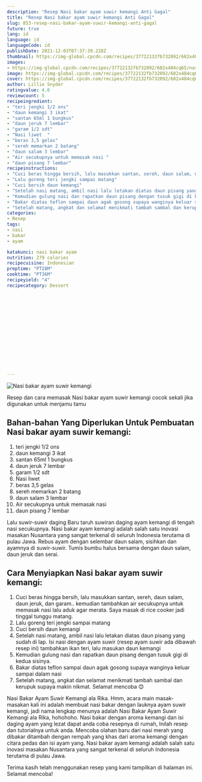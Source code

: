```yaml
---
description: "Resep Nasi bakar ayam suwir kemangi Anti Gagal"
title: "Resep Nasi bakar ayam suwir kemangi Anti Gagal"
slug: 853-resep-nasi-bakar-ayam-suwir-kemangi-anti-gagal
future: true
lang: id
language: id
languageCode: id
publishDate: 2021-12-03T07:37:39.228Z 
thumbnail: https://img-global.cpcdn.com/recipes/37722132fb732092/682x484cq65/nasi-bakar-ayam-suwir-kemangi-foto-resep-utama.webp
images:
- https://img-global.cpcdn.com/recipes/37722132fb732092/682x484cq65/nasi-bakar-ayam-suwir-kemangi-foto-resep-utama.webp
image: https://img-global.cpcdn.com/recipes/37722132fb732092/682x484cq65/nasi-bakar-ayam-suwir-kemangi-foto-resep-utama.webp
cover: https://img-global.cpcdn.com/recipes/37722132fb732092/682x484cq65/nasi-bakar-ayam-suwir-kemangi-foto-resep-utama.webp
author: Lillie Snyder
ratingvalue: 4.6
reviewcount: 5
recipeingredient:
- "teri jengki 1/2 ons"
- "daun kemangi 3 ikat"
- "santan 65ml 1 bungkus"
- "daun jeruk 7 lembar"
- "garam 1/2 sdt"
- "Nasi liwet  "
- "beras 3,5 gelas"
- "sereh memarkan 2 batang"
- "daun salam 3 lembar"
- "Air secukupnya untuk memasak nasi "
- "daun pisang 7 lembar"
recipeinstructions:
- "Cuci beras hingga bersih, lalu masukkan santan, sereh, daun salam, daun jeruk, dan garam.. kemudian tambahkan air secukupnya untuk memasak nasi lalu aduk agar merata. Saya masak di rice cooker jadi tinggal tunggu matang."
- "Lalu goreng teri jengki sampai matang"
- "Cuci bersih daun kemangi"
- "Setelah nasi matang, ambil nasi lalu letakan diatas daun pisang yang sudah di lap. Isi nasi dengan ayam suwir (resep ayam suwir ada dibawah resep ini) tambahkan ikan teri, lalu masukan daun kemangi"
- "Kemudian gulung nasi dan rapatkan daun pisang dengan tusuk gigi di kedua sisinya."
- "Bakar diatas teflon sampai daun agak gosong supaya wanginya keluar sampai dalam nasi"
- "Setelah matang, angkat dan selamat menikmati tambah sambal dan kerupuk supaya makin nikmat. Selamat mencoba 😊"
categories:
- Resep
tags:
- nasi
- bakar
- ayam

katakunci: nasi bakar ayam 
nutrition: 279 calories
recipecuisine: Indonesian
preptime: "PT28M"
cooktime: "PT36M"
recipeyield: "4"
recipecategory: Dessert


     
    
    
    
    
    
    
    
    
    
    
      
    
---
```



![Nasi bakar ayam suwir kemangi](https://img-global.cpcdn.com/recipes/37722132fb732092/682x484cq65/nasi-bakar-ayam-suwir-kemangi-foto-resep-utama.webp)

Resep dan cara memasak  Nasi bakar ayam suwir kemangi cocok sekali jika digunakan untuk menjamu tamu

<!--inarticleads1-->

## Bahan-bahan Yang Diperlukan Untuk Pembuatan Nasi bakar ayam suwir kemangi:

1. teri jengki 1/2 ons
1. daun kemangi 3 ikat
1. santan 65ml 1 bungkus
1. daun jeruk 7 lembar
1. garam 1/2 sdt
1. Nasi liwet  
1. beras 3,5 gelas
1. sereh memarkan 2 batang
1. daun salam 3 lembar
1. Air secukupnya untuk memasak nasi 
1. daun pisang 7 lembar

Lalu suwir-suwir daging Baru taruh suwiran daging ayam kemangi di tengah nasi secukupnya. Nasi bakar ayam kemangi adalah salah satu inovasi masakan Nusantara yang sangat terkenal di seluruh Indonesia terutama di pulau Jawa. Rebus ayam dengan selembar daun salam, sisihkan dan ayamnya di suwir-suwir. Tumis bumbu halus bersama dengan daun salam, daun jeruk dan serai. 

<!--inarticleads2-->

## Cara Menyiapkan Nasi bakar ayam suwir kemangi:

1. Cuci beras hingga bersih, lalu masukkan santan, sereh, daun salam, daun jeruk, dan garam.. kemudian tambahkan air secukupnya untuk memasak nasi lalu aduk agar merata. Saya masak di rice cooker jadi tinggal tunggu matang.
1. Lalu goreng teri jengki sampai matang
1. Cuci bersih daun kemangi
1. Setelah nasi matang, ambil nasi lalu letakan diatas daun pisang yang sudah di lap. Isi nasi dengan ayam suwir (resep ayam suwir ada dibawah resep ini) tambahkan ikan teri, lalu masukan daun kemangi
1. Kemudian gulung nasi dan rapatkan daun pisang dengan tusuk gigi di kedua sisinya.
1. Bakar diatas teflon sampai daun agak gosong supaya wanginya keluar sampai dalam nasi
1. Setelah matang, angkat dan selamat menikmati tambah sambal dan kerupuk supaya makin nikmat. Selamat mencoba 😊


Nasi Bakar Ayam Suwir Kemangi ala Rika. Hmm, acara main masak-masakan kali ini adalah membuat nasi bakar dengan lauknya ayam suwir kemangi, jadi nama lengkap menunya adalah Nasi Bakar Ayam Suwir Kemangi ala Rika, hohohoho. Nasi bakar dengan aroma kemangi dan isi daging ayam yang lezat dapat anda coba resepnya di rumah, Inilah resep dan tutorialnya untuk anda. Mencoba olahan baru dari nasi merah yang dibakar ditambah dengan rempah yang khas dari aroma kemangi dengan citara pedas dan isi ayam yang. Nasi bakar ayam kemangi adalah salah satu inovasi masakan Nusantara yang sangat terkenal di seluruh Indonesia terutama di pulau Jawa. 

Terima kasih telah menggunakan resep yang kami tampilkan di halaman ini. Selamat mencoba!
